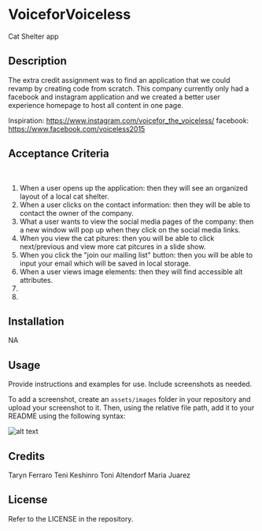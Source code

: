 # VoiceforVoiceless
Cat Shelter app

## Description

The extra credit assignment was to find an application that we could revamp by creating code from scratch. This company currently only had a facebook and instagram application and we created a better user experience homepage to host all content in one page.

Inspiration:
https://www.instagram.com/voicefor_the_voiceless/
facebook: https://www.facebook.com/voiceless2015 

## Acceptance Criteria
​
1. When a user opens up the application: 
    then they will see an organized layout of a local cat shelter.
2. When a user clicks on the contact information:
    then they will be able to contact the owner of the company.
3. What a user wants to view the social media pages of the company:
    then a new window will pop up when they click on the social media links.
4. When you view the cat pitures:
    then you will be able to click next/previous and view more cat pitcures in a slide show.
5. When you click the "join our mailing list" button:
    then you will be able to input your email which will be saved in local storage.
6. When a user views image elements:
    then they will find accessible alt attributes.
7. 
8.


## Installation

NA

## Usage

Provide instructions and examples for use. Include screenshots as needed.

To add a screenshot, create an `assets/images` folder in your repository and upload your screenshot to it. Then, using the relative file path, add it to your README using the following syntax:

![alt text](assets/images/screenshot.png)

## Credits

Taryn Ferraro
Teni Keshinro
Toni Altendorf
Maria Juarez


## License

Refer to the LICENSE in the repository.


